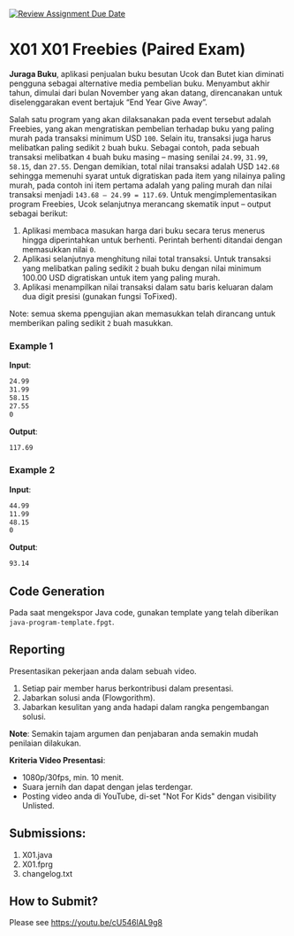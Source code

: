 [![Review Assignment Due Date](https://classroom.github.com/assets/deadline-readme-button-24ddc0f5d75046c5622901739e7c5dd533143b0c8e959d652212380cedb1ea36.svg)](https://classroom.github.com/a/BDzcT-Np)
# X01 X01 Freebies (Paired Exam)

**Juraga Buku**, aplikasi penjualan buku besutan Ucok dan Butet kian diminati pengguna sebagai alternative media pembelian buku. Menyambut akhir tahun, dimulai dari bulan November yang akan datang, direncanakan untuk diselenggarakan event bertajuk “End Year Give Away”.

Salah satu program yang akan dilaksanakan pada event tersebut adalah Freebies, yang akan mengratiskan pembelian terhadap buku yang paling murah pada transaksi minimum USD ```100```. Selain itu, transaksi juga harus melibatkan paling sedikit ```2``` buah buku. Sebagai contoh, pada sebuah transaksi melibatkan ```4``` buah buku masing – masing senilai ```24.99```, ```31.99```, ```58.15```, dan ```27.55```. Dengan demikian, total nilai transaksi adalah USD ```142.68``` sehingga memenuhi syarat untuk digratiskan pada item yang nilainya paling murah, pada contoh ini item pertama adalah yang paling murah dan nilai transaksi menjadi ```143.68 – 24.99 = 117.69```.
Untuk mengimplementasikan program Freebies, Ucok selanjutnya merancang skematik input – output sebagai berikut:
1. Aplikasi membaca masukan harga dari buku secara terus menerus hingga diperintahkan untuk berhenti. Perintah berhenti ditandai dengan memasukkan nilai ```0```.
2. Aplikasi selanjutnya menghitung nilai total transaksi. Untuk transaksi yang melibatkan paling sedikit ```2``` buah buku dengan nilai minimum 100.00 USD digratiskan untuk item yang paling murah.
3. Aplikasi menampilkan nilai transaksi dalam satu baris keluaran dalam dua digit presisi (gunakan fungsi ToFixed).

Note: semua skema ppengujian akan memasukkan telah dirancang untuk memberikan paling sedikit ```2``` buah masukkan.

### Example 1

**Input**:
```bash
24.99
31.99
58.15
27.55
0

```

**Output**:
```bash
117.69

```

### Example 2

**Input**:
```bash
44.99
11.99
48.15
0

```

**Output**:
```bash
93.14

```

## Code Generation

Pada saat mengekspor Java code, gunakan template yang telah diberikan ```java-program-template.fpgt```.

## Reporting

Presentasikan pekerjaan anda dalam sebuah video.
1. Setiap pair member harus berkontribusi dalam presentasi.
2. Jabarkan solusi anda (Flowgorithm).
3. Jabarkan kesulitan yang anda hadapi dalam rangka pengembangan solusi.

**Note**: Semakin tajam argumen dan penjabaran anda semakin mudah penilaian dilakukan.

**Kriteria Video Presentasi**:
+ 1080p/30fps, min. 10 menit.
+ Suara jernih dan dapat dengan jelas terdengar.
+ Posting video anda di YouTube, di-set "Not For Kids" dengan visibility Unlisted.

## Submissions:

1. X01.java
2. X01.fprg
3. changelog.txt

## How to Submit?

Please see https://youtu.be/cU546lAL9g8